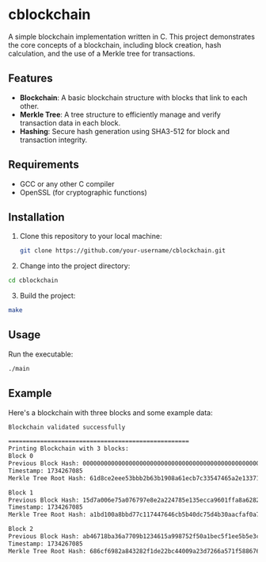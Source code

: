 # cblockchain

A simple blockchain implementation written in C. This project demonstrates the core concepts of a blockchain, including block creation, hash calculation, and the use of a Merkle tree for transactions.

## Features

- **Blockchain**: A basic blockchain structure with blocks that link to each other.
- **Merkle Tree**: A tree structure to efficiently manage and verify transaction data in each block.
- **Hashing**: Secure hash generation using SHA3-512 for block and transaction integrity.

## Requirements

- GCC or any other C compiler
- OpenSSL (for cryptographic functions)

## Installation

1. Clone this repository to your local machine:
   ```bash
   git clone https://github.com/your-username/cblockchain.git

2. Change into the project directory:
```bash
cd cblockchain
```
3. Build the project:
```bash
make
```

## Usage
Run the executable:
```bash
./main
```

## Example
Here's a blockchain with three blocks and some example data:
```bash
Blockchain validated successfully

===================================================
Printing Blockchain with 3 blocks:
Block 0
Previous Block Hash: 00000000000000000000000000000000000000000000000000000000000000000000000000000000000000000000000000000000000000000000000000000000
Timestamp: 1734267085
Merkle Tree Root Hash: 61d8ce2eee53bbb2b63b1908a61ecb7c33547465a2e133712e034e0038b118e1e7b68043b7aaca52f598410ff51c702e95becf0d8c998441f29ab231d52192eb

Block 1
Previous Block Hash: 15d7a006e75a076797e8e2a224785e135ecca9601ffa8a6282fde9cea2e649c87e4d840e6c2a48a464084b9544340629b14f391255b3c34d0d4eab34fb3e3f22
Timestamp: 1734267085
Merkle Tree Root Hash: a1bd100a8bbd77c117447646cb5b40dc75d4b30aacfaf0a7ef3153be92af289e2a71b4c810f73dc06ca352e485f020c88b5d6ff382d85bdab417027e7c628667

Block 2
Previous Block Hash: ab46718ba36a7709b1234615a998752f50a1bec5f1ee5b5e3c68cce2ea4b259badf1a772f49906e824c7ec9ea2bd8316c93e36b427923f7df9a795736b251824
Timestamp: 1734267085
Merkle Tree Root Hash: 686cf6982a843282f1de22bc44009a23d7266a571f588676ef8dfd00a9935370e3c34efb3f0dad24a9c0ffc46364fe7aad306f672052fa4dd2fa81abdce2d28c
```



